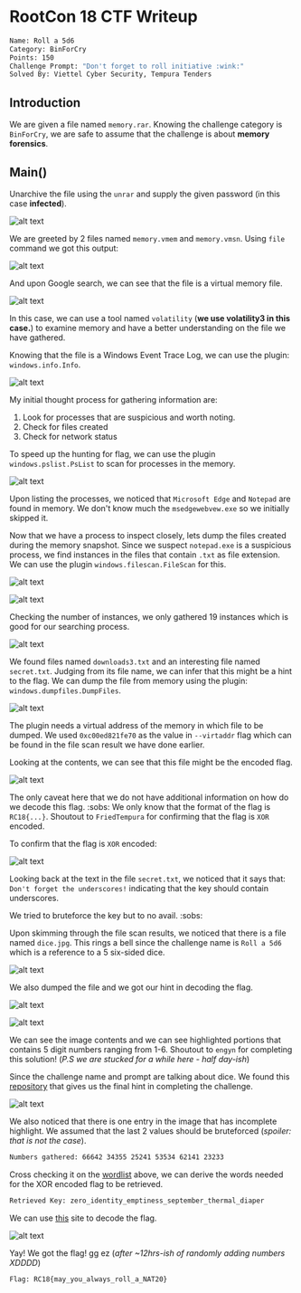 # RootCon 18 CTF Writeup

```bash
Name: Roll a 5d6
Category: BinForCry
Points: 150
Challenge Prompt: "Don't forget to roll initiative :wink:"
Solved By: Viettel Cyber Security, Tempura Tenders
```

## Introduction

We are given a file named `memory.rar`. Knowing the challenge category is `BinForCry`, we are safe to assume that the challenge is about **memory forensics**.

## Main()

Unarchive the file using the `unrar` and supply the given password (in this case **infected**).

![alt text](../RollA5d6/images/image.png)

We are greeted by 2 files named ``memory.vmem`` and ``memory.vmsn``. Using `file` command we got this output:

![alt text](../RollA5d6/images/image-1.png)

And upon Google search, we can see that the file is a virtual memory file.

![alt text](../RollA5d6/images/image-2.png)

In this case, we can use a tool named `volatility` (**we use volatility3 in this case.**) to examine memory and have a better understanding on the file we have gathered.

Knowing that the file is a Windows Event Trace Log, we can use the plugin: `windows.info.Info`.

![alt text](../RollA5d6/images/image-3.png)

My initial thought process for gathering information are:

1. Look for processes that are suspicious and worth noting.
2. Check for files created
3. Check for network status

To speed up the hunting for flag, we can use the plugin `windows.pslist.PsList` to scan for processes in the memory.

![alt text](../RollA5d6/images/image-4.png)

Upon listing the processes, we noticed that `Microsoft Edge` and `Notepad` are found in memory. We don't know much the `msedgewebvew.exe` so we initially skipped it.

Now that we have a process to inspect closely, lets dump the files created during the memory snapshot. Since we suspect `notepad.exe` is a suspicious process, we find instances in the files that contain `.txt` as file extension. We can use the plugin `windows.filescan.FileScan` for this.

![alt text](../RollA5d6/images/image-7.png)

![alt text](../RollA5d6/images/image-5.png)

Checking the number of instances, we only gathered 19 instances which is good for our searching process.

![alt text](../RollA5d6/images/image-6.png)

We found files named `downloads3.txt` and an interesting file named `secret.txt`. Judging from its file name, we can infer that this might be a hint to the flag. We can dump the file from memory using the plugin: `windows.dumpfiles.DumpFiles`.

![alt text](../RollA5d6/images/image-8.png)

The plugin needs a virtual address of the memory in which file to be dumped. We used `0xc00ed821fe70` as the value in `--virtaddr` flag which can be found in the file scan result we have done earlier.

Looking at the contents, we can see that this file might be the encoded flag.

![alt text](../RollA5d6/images/image-9.png)

The only caveat here that we do not have additional information on how do we decode this flag. :sobs: We only know that the format of the flag is `RC18{...}`. Shoutout to `FriedTempura` for confirming that the flag is `XOR` encoded.

To confirm that the flag is `XOR` encoded:

![alt text](../RollA5d6/images/image-10.png)

Looking back at the text in the file `secret.txt`, we noticed that it says that: `Don't forget the underscores!` indicating that the key should contain underscores.

We tried to bruteforce the key but to no avail. :sobs:

Upon skimming through the file scan results, we noticed that there is a file named `dice.jpg`. This rings a bell since the challenge name is `Roll a 5d6` which is a reference to a 5 six-sided dice.

![alt text](../RollA5d6/images/image-11.png)

We also dumped the file and we got our hint in decoding the flag.

![alt text](../RollA5d6/images/image-12.png)

![alt text](../RollA5d6/images/image-13.png)

We can see the image contents and we can see highlighted portions that contains 5 digit numbers ranging from 1-6. Shoutout to `engyn` for completing this solution! (*P.S we are stucked for a while here - half day-ish*)

Since the challenge name and prompt are talking about dice. We found this [repository](https://github.com/JohnHammond/ctf-katana) that gives us the final hint in completing the challenge.

![alt text](../RollA5d6/images/image-14.png)

We also noticed that there is one entry in the image that has incomplete highlight. We assumed that the last 2 values should be bruteforced (*spoiler: that is not the case*).

```bash
Numbers gathered: 66642 34355 25241 53534 62141 23233
```

Cross checking it on the [wordlist](https://www.eff.org/files/2016/07/18/eff_large_wordlist.txt) above, we can derive the words needed for the XOR encoded flag to be retrieved.

```bash
Retrieved Key: zero_identity_emptiness_september_thermal_diaper
```

We can use [this](https://www.dcode.fr/xor-cipher) site to decode the flag.

![alt text](../RollA5d6/images/image-15.png)

Yay! We got the flag! gg ez (*after ~12hrs-ish of randomly adding numbers XDDDD*)

```bash
Flag: RC18{may_you_always_roll_a_NAT20}
```



